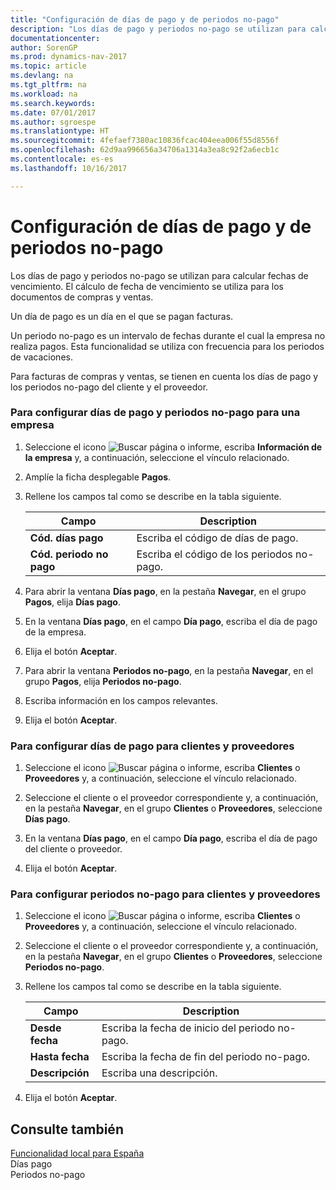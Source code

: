 ```yaml
---
title: "Configuración de días de pago y de periodos no-pago"
description: "Los días de pago y periodos no-pago se utilizan para calcular fechas de vencimiento. El cálculo de fecha de vencimiento se utiliza para los documentos de compras y ventas."
documentationcenter: 
author: SorenGP
ms.prod: dynamics-nav-2017
ms.topic: article
ms.devlang: na
ms.tgt_pltfrm: na
ms.workload: na
ms.search.keywords: 
ms.date: 07/01/2017
ms.author: sgroespe
ms.translationtype: HT
ms.sourcegitcommit: 4fefaef7380ac10836fcac404eea006f55d8556f
ms.openlocfilehash: 62d9aa996656a34706a1314a3ea8c92f2a6ecb1c
ms.contentlocale: es-es
ms.lasthandoff: 10/16/2017

---
```

# <a name="how-to-set-up-payment-days-and-non-payment-periods"></a>Configuración de días de pago y de periodos no-pago
Los días de pago y periodos no-pago se utilizan para calcular fechas de vencimiento. El cálculo de fecha de vencimiento se utiliza para los documentos de compras y ventas.  
  
 Un día de pago es un día en el que se pagan facturas.  
  
 Un periodo no-pago es un intervalo de fechas durante el cual la empresa no realiza pagos. Esta funcionalidad se utiliza con frecuencia para los periodos de vacaciones.  
  
 Para facturas de compras y ventas, se tienen en cuenta los días de pago y los periodos no-pago del cliente y el proveedor.  
  
### <a name="to-set-up-payment-days-and-non-payment-periods-for-a-company"></a>Para configurar días de pago y periodos no-pago para una empresa  
  
1.  Seleccione el icono ![Buscar página o informe](media/ui-search/search_small.png "icono Buscar página o informe"), escriba **Información de la empresa** y, a continuación, seleccione el vínculo relacionado.  
  
2.  Amplíe la ficha desplegable **Pagos**.  
  
3.  Rellene los campos tal como se describe en la tabla siguiente.  
  
    |Campo|Description|  
    |---------------------------------|---------------------------------------|  
    |**Cód. días pago**|Escriba el código de días de pago.|  
    |**Cód. periodo no pago**|Escriba el código de los periodos no-pago.|  
  
4.  Para abrir la ventana **Días pago**, en la pestaña **Navegar**, en el grupo **Pagos**, elija **Días pago**.  
  
5.  En la ventana **Días pago**, en el campo **Día pago**, escriba el día de pago de la empresa.  
  
6.  Elija el botón **Aceptar**.  
  
7.  Para abrir la ventana **Periodos no-pago**, en la pestaña **Navegar**, en el grupo **Pagos**, elija **Periodos no-pago**.  
  
8.  Escriba información en los campos relevantes.  
  
9. Elija el botón **Aceptar**.  
  
### <a name="to-set-up-payment-days-for-customers-and-vendors"></a>Para configurar días de pago para clientes y proveedores  
  
1.  Seleccione el icono ![Buscar página o informe](media/ui-search/search_small.png "icono Buscar página o informe"), escriba **Clientes** o **Proveedores** y, a continuación, seleccione el vínculo relacionado.  
  
2.  Seleccione el cliente o el proveedor correspondiente y, a continuación, en la pestaña **Navegar**, en el grupo **Clientes** o **Proveedores**, seleccione **Días pago**.  
  
3.  En la ventana **Días pago**, en el campo **Día pago**, escriba el día de pago del cliente o proveedor.  
  
4.  Elija el botón **Aceptar**.  
  
### <a name="to-set-up-non-payment-periods-for-customers-and-vendors"></a>Para configurar periodos no-pago para clientes y proveedores  
  
1.  Seleccione el icono ![Buscar página o informe](media/ui-search/search_small.png "icono Buscar página o informe"), escriba **Clientes** o **Proveedores** y, a continuación, seleccione el vínculo relacionado.  
  
2.  Seleccione el cliente o el proveedor correspondiente y, a continuación, en la pestaña **Navegar**, en el grupo **Clientes** o **Proveedores**, seleccione **Periodos no-pago**.  
  
3.  Rellene los campos tal como se describe en la tabla siguiente.  
  
    |Campo|Description|  
    |---------------------------------|---------------------------------------|  
    |**Desde fecha**|Escriba la fecha de inicio del periodo no-pago.|  
    |**Hasta fecha**|Escriba la fecha de fin del periodo no-pago.|  
    |**Descripción**|Escriba una descripción.|  
  
4.  Elija el botón **Aceptar**.  
  
## <a name="see-also"></a>Consulte también  
 [Funcionalidad local para España](spain-local-functionality.md)   
 Días pago   
 Periodos no-pago
